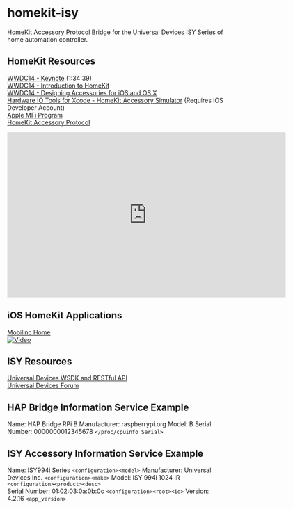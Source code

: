 homekit-isy
===========

HomeKit Accessory Protocol Bridge for the Universal Devices ISY Series of home automation controller.

HomeKit Resources
-----------------

[WWDC14 - Keynote](https://developer.apple.com/videos/wwdc/14/#101) (1:34:39)  
[WWDC14 - Introduction to HomeKit](https://developer.apple.com/videos/wwdc/2014/?include=213#213)  
[WWDC14 - Designing Accessories for iOS and OS X](https://developer.apple.com/videos/wwdc/2014/?include=701#701)  
[Hardware IO Tools for Xcode - HomeKit Accessory Simulator](https://developer.apple.com/downloads/index.action) (Requires iOS Developer Account)  
[Apple MFi Program](https://developer.apple.com/programs/mfi/)  
[HomeKit Accessory Protocol](https://gist.github.com/pieceofsummer/13272bf76ac1d6b58a30)  

<embed src="http://devstreaming.apple.com/videos/wwdc/2014/101xx36lr6smzjo/101/101_sd.mov" width="640" height="380" controller="true" autoplay="false" starttime="1:34:39:00.0" endtime="1:35:41:00.0" bgcolor="white">  

iOS HomeKit Applications
------------------------
[Mobilinc Home](http://mobilinc.com)  
[![Video](http://img.youtube.com/vi/zKq7egvgbmU/hqdefault.jpg)](http://www.youtube.com/watch?v=zKq7egvgbmU)

ISY Resources
-------------
[Universal Devices WSDK and RESTful API](http://www.universal-devices.com/developers/wsdk/)  
[Universal Devices Forum](http://forum.universal-devices.com)  

HAP Bridge Information Service Example  
--------------------------------------
Name: HAP Bridge RPi B
Manufacturer: raspberrypi.org
Model: B
Serial Number: 0000000012345678 `</proc/cpuinfo Serial>`

ISY Accessory Information Service Example  
-----------------------------------------
Name: ISY994i Series `<configuration><model>` 
Manufacturer: Universal Devices Inc. `<configuration><make>` 
Model: ISY 994i 1024 IR `<configuration><product><desc>`   
Serial Number: 01:02:03:0a:0b:0c `<configuration><root><id>` 
Version: 4.2.16 `<app_version>`   

















